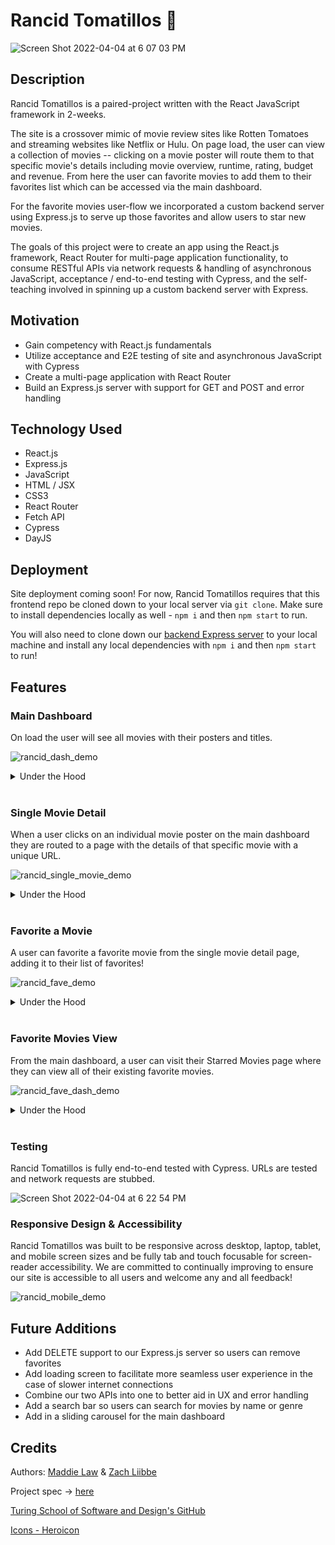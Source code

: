 # Rancid Tomatillos 🍅

![Screen Shot 2022-04-04 at 6 07 03 PM](https://user-images.githubusercontent.com/92049763/161653343-b0536fc5-51ad-4e74-a173-90f489566bab.png)

## Description

Rancid Tomatillos is a paired-project written with the React JavaScript framework in 2-weeks.

The site is a crossover mimic of movie review sites like Rotten Tomatoes and streaming websites like Netflix or Hulu. On page load, the user can view a collection of movies -- clicking on a movie poster will route them to that specific movie's details including movie overview, runtime, rating, budget and revenue. From here the user can favorite movies to add them to their favorites list which can be accessed via the main dashboard.

For the favorite movies user-flow we incorporated a custom backend server using Express.js to serve up those favorites and allow users to star new movies.

The goals of this project were to create an app using the React.js framework, React Router for multi-page application functionality, to consume RESTful APIs via network requests & handling of asynchronous JavaScript, acceptance / end-to-end testing with Cypress, and the self-teaching involved in spinning up a custom backend server with Express.

## Motivation
- Gain competency with React.js fundamentals
- Utilize acceptance and E2E testing of site and asynchronous JavaScript with Cypress
- Create a multi-page application with React Router
- Build an Express.js server with support for GET and POST and error handling

## Technology Used
- React.js
- Express.js
- JavaScript
- HTML / JSX
- CSS3
- React Router
- Fetch API
- Cypress
- DayJS

## Deployment
Site deployment coming soon! For now, Rancid Tomatillos requires that this frontend repo be cloned down to your local server via `git clone`. Make sure to install dependencies locally as well - `npm i` and then `npm start` to run.

You will also need to clone down our [backend Express server](https://github.com/maddielaw/rancid-tomatillos-api) to your local machine and install any local dependencies with `npm i` and then `npm start` to run! 

## Features

### Main Dashboard

On load the user will see all movies with their posters and titles.

![rancid_dash_demo](https://user-images.githubusercontent.com/92049763/161648774-62445db2-18e1-49c2-af55-04bd0619016a.gif)

<details>
  <summary>Under the Hood</summary>
  Movies are populated using the fetch API from a remote server and displayed dynamically via React functional components.
</details>
</br>

### Single Movie Detail

When a user clicks on an individual movie poster on the main dashboard they are routed to a page with the details of that specific movie with a unique URL.

![rancid_single_movie_demo](https://user-images.githubusercontent.com/92049763/161648535-2caf701b-3460-474b-998f-c18b432f1a21.gif)

<details>
  <summary>Under the Hood</summary>
  Single movies are retrieved using the fetch API and interpolating a movie's individual ID into the URL. The site's URL is also changed to reflect that individual movie's id via React Router. Users can bookmark this URL to return to later!
</details>
</br>

### Favorite a Movie

A user can favorite a favorite movie from the single movie detail page, adding it to their list of favorites!

![rancid_fave_demo](https://user-images.githubusercontent.com/92049763/161648886-ae3cb6ca-e3d1-4e2b-9e06-85cbfbd999b1.gif)

<details>
  <summary>Under the Hood</summary>
  On click, the user's chosen movie to favorite is packaged and sent via POST request to our own custom backend server where it is stored. The server accounts for any missing parameters as well as duplicates -- users cannot favorite a movie more than once.
</details>
</br>

### Favorite Movies View 

From the main dashboard, a user can visit their Starred Movies page where they can view all of their existing favorite movies.

![rancid_fave_dash_demo](https://user-images.githubusercontent.com/92049763/161649032-225d0b98-2cf5-4cc0-868b-1991f4e9bc5f.gif)

<details>
  <summary>Under the Hood</summary>
  The favorite movies are populated with the fetch API to our custom Express server to render the user's favorite movies. The user can click on each movie to view details on their favorites.
</details>
</br>

### Testing

Rancid Tomatillos is fully end-to-end tested with Cypress. URLs are tested and network requests are stubbed.

![Screen Shot 2022-04-04 at 6 22 54 PM](https://user-images.githubusercontent.com/92049763/161654579-d6c6c49a-c3e6-43d1-955c-c3dea0c04339.png)


### Responsive Design & Accessibility

Rancid Tomatillos was built to be responsive across desktop, laptop, tablet, and mobile screen sizes and be fully tab and touch focusable for screen-reader accessibility. We are committed to continually improving to ensure our site is accessible to all users and welcome any and all feedback!

![rancid_mobile_demo](https://user-images.githubusercontent.com/92049763/161649607-a5b83ec4-59f8-41b8-bca0-d2cd736b7e47.gif)


## Future Additions
- Add DELETE support to our Express.js server so users can remove favorites
- Add loading screen to facilitate more seamless user experience in the case of slower internet connections
- Combine our two APIs into one to better aid in UX and error handling
- Add a search bar so users can search for movies by name or genre
- Add in a sliding carousel for the main dashboard

## Credits
Authors: [Maddie Law](https://github.com/maddielaw) & [Zach Liibbe](https://github.com/zliibbe)

Project spec -> [here](https://frontend.turing.edu/projects/module-3/rancid-tomatillos-v3.html)

[Turing School of Software and Design's GitHub](https://github.com/turingschool-examples)

[Icons - Heroicon](https://heroicons.dev/)
